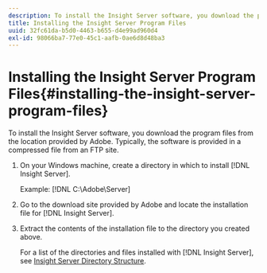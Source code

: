 ```yaml
---
description: To install the Insight Server software, you download the program files from the location provided by Adobe. Typically, the software is provided in a compressed file from an FTP site.
title: Installing the Insight Server Program Files
uuid: 32fc61da-b5d0-4463-b655-d4e99ad960d4
exl-id: 98066ba7-77e0-45c1-aafb-0ae6d8d48ba3
---
```

# Installing the Insight Server Program Files{#installing-the-insight-server-program-files}

To install the Insight Server software, you download the program files from the location provided by Adobe. Typically, the software is provided in a compressed file from an FTP site.

1. On your Windows machine, create a directory in which to install [!DNL Insight Server].

   Example: [!DNL C:\Adobe\Server]

1. Go to the download site provided by Adobe and locate the installation file for [!DNL Insight Server].
1. Extract the contents of the installation file to the directory you created above.

   For a list of the directories and files installed with [!DNL Insight Server], see [Insight Server Directory Structure](../../../../home/c-inst-svr/c-cfg-stgs-ref/c-ins-svr-dir-str.md#concept-5bcc8cf6d4d44fa6be43a97d23d1a20c).
